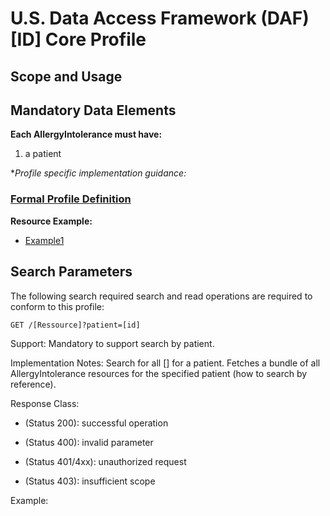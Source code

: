 # U.S. Data Access Framework (DAF) [ID] Core Profile 

 
## Scope and Usage 


 
Mandatory Data Elements
-----------------------



**Each AllergyIntolerance must have:**

1.  a patient

**Profile specific implementation guidance:*


 

### [Formal Profile Definition](daf-core-allergyintolerance.html)

**Resource Example:**

* [Example1]()

 
## Search Parameters 

The following search required search and read operations are required to conform to this profile:

`GET /[Ressource]?patient=[id]`

Support: Mandatory to support search by patient.

Implementation Notes: Search for all [] for a patient. Fetches a bundle of all AllergyIntolerance resources for the specified patient (how to search by reference).

Response Class:

* (Status 200): successful operation

* (Status 400): invalid parameter

* (Status 401/4xx): unauthorized request

* (Status 403): insufficient scope

Example:


